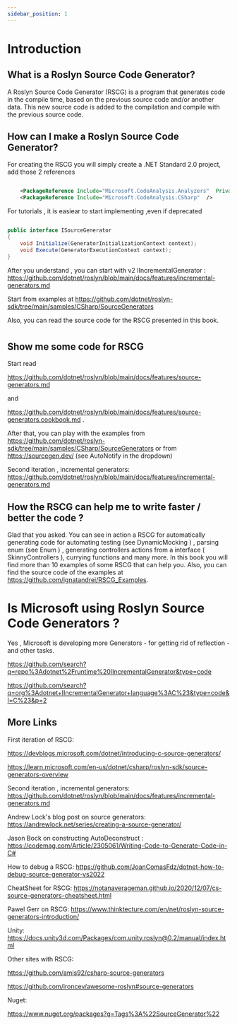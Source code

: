 ```yaml
---
sidebar_position: 1
---
```


# Introduction

## What is a Roslyn Source Code Generator?

A Roslyn Source Code Generator (RSCG) is a program that generates code in the compile time, based on the previous source code and/or another data. This new source code is added to the compilation and compile with the previous source code.

## How can I make a Roslyn Source Code Generator? 

For creating the RSCG you will simply create a .NET Standard 2.0 project, add those 2 references

``` xml

    <PackageReference Include="Microsoft.CodeAnalysis.Analyzers"  PrivateAssets="all" />
    <PackageReference Include="Microsoft.CodeAnalysis.CSharp"  />

``` 

For tutorials , it is easiear to start implementing ,even if deprecated

``` csharp

public interface ISourceGenerator
{
    void Initialize(GeneratorInitializationContext context);
    void Execute(GeneratorExecutionContext context);
}

```

After you understand , you can start with v2 IIncrementalGenerator : 
https://github.com/dotnet/roslyn/blob/main/docs/features/incremental-generators.md



Start from examples at https://github.com/dotnet/roslyn-sdk/tree/main/samples/CSharp/SourceGenerators

Also, you can read the source code for the RSCG presented in this book.



#

## Show me some code for RSCG

Start read

 https://github.com/dotnet/roslyn/blob/main/docs/features/source-generators.md
 
and

https://github.com/dotnet/roslyn/blob/main/docs/features/source-generators.cookbook.md .

After that, you can play with the examples from https://github.com/dotnet/roslyn-sdk/tree/main/samples/CSharp/SourceGenerators or from https://sourcegen.dev/ (see AutoNotify in the dropdown)


Second iteration , incremental generators: https://github.com/dotnet/roslyn/blob/main/docs/features/incremental-generators.md 



## How the RSCG can help me to write faster / better the code  ?

Glad that you asked. You can see in action a RSCG for automatically generating code for automating testing (see DynamicMocking ) , parsing enum (see Enum ) , generating controllers actions from a interface ( SkinnyControllers ), currying functions and many more. In this book you will find more than 10 examples of some RSCG that can help you. Also, you can find the source code of the examples at  https://github.com/ignatandrei/RSCG_Examples.

# Is Microsoft using Roslyn Source Code Generators ?

Yes , Microsoft is developing more Generators - for getting rid of reflection - and other tasks.

https://github.com/search?q=repo%3Adotnet%2Fruntime%20IIncrementalGenerator&type=code

https://github.com/search?q=org%3Adotnet+IIncrementalGenerator+language%3AC%23&type=code&l=C%23&p=2



## More Links

First iteration of RSCG: 

https://devblogs.microsoft.com/dotnet/introducing-c-source-generators/

https://learn.microsoft.com/en-us/dotnet/csharp/roslyn-sdk/source-generators-overview

Second iteration , incremental generators: https://github.com/dotnet/roslyn/blob/main/docs/features/incremental-generators.md 

Andrew Lock's blog post on source generators:  https://andrewlock.net/series/creating-a-source-generator/


Jason Bock on constructing AutoDeconstruct : https://codemag.com/Article/2305061/Writing-Code-to-Generate-Code-in-C#

How to debug a RSCG: https://github.com/JoanComasFdz/dotnet-how-to-debug-source-generator-vs2022

CheatSheet for RSCG: https://notanaverageman.github.io/2020/12/07/cs-source-generators-cheatsheet.html

Pawel Gerr on RSCG: https://www.thinktecture.com/en/net/roslyn-source-generators-introduction/

Unity: https://docs.unity3d.com/Packages/com.unity.roslyn@0.2/manual/index.html

Other sites with RSCG:

https://github.com/amis92/csharp-source-generators

https://github.com/ironcev/awesome-roslyn#source-generators

Nuget:

https://www.nuget.org/packages?q=Tags%3A%22SourceGenerator%22